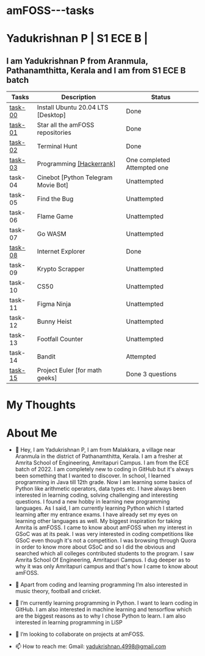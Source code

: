 # amFOSS---tasks

# Yadukrishnan P | S1 ECE B | 

## I am Yadukrishnan P from Aranmula, Pathanamthitta, Kerala and I am from S1 ECE B batch




| Tasks   | Description                         | Status                      |
|---------|-------------------------------------|-----------------------------|
| [task-00](https://github.com/yadukrishnan4998/amFOSS---tasks/tree/main/task-00) | Install Ubuntu 20.04 LTS [Desktop]  | Done                        |
| [task-01](https://github.com/yadukrishnan4998/amFOSS---tasks/tree/main/task-01) | Star all the amFOSS repositories    | Done                        |
| [task-02](https://github.com/yadukrishnan4998/amFOSS---tasks/tree/main/task-02) | Terminal Hunt                       | Done                        |
| [task-03](https://github.com/yadukrishnan4998/amFOSS---tasks/tree/main/task-03) | Programming [[Hackerrank]](https://www.hackerrank.com/yadukrishnan_491)            | One completed Attempted one |
| task-04 | Cinebot [Python Telegram Movie Bot] | Unattempted                 |
| task-05 | Find the Bug                        | Unattempted                 |
| task-06 | Flame Game                          | Unattempted                 |
| task-07 | Go WASM                             | Unattempted                 |
| [task-08](https://github.com/yadukrishnan4998/amFOSS---tasks/tree/main/task-08) | Internet Explorer                   | Done                        |
| task-09 | Krypto Scrapper                     | Unattempted                 |
| task-10 | CS50                                | Unattempted                 |
| task-11 | Figma Ninja                         | Unattempted                 |
| task-12 | Bunny Heist                         | Unattempted                 |
| task-13 | Footfall Counter                    | Unattempted                 |
| task-14 | Bandit                              | Attempted                   |
| [task-15](https://github.com/yadukrishnan4998/amFOSS---tasks/tree/main/task-15) | Project Euler [for math geeks]      | Done 3 questions            |


# My Thoughts



# About Me

- 👋 Hey, I am Yadukrishnan P, I am from Malakkara, a village near Aranmula in the district of Pathanamthitta, Kerala. I am a fresher at Amrita School of Engineering, Amritapuri Campus. I am from the ECE batch of 2022. I am completely new to coding in GitHub but it's always been something that I wanted to discover. In school, I learned programming in Java till 12th grade. Now I am learning some basics of Python like arithmetic operators, data types etc. I have always been interested in learning coding, solving challenging and interesting questions. I found a new hobby in learning new programming languages. 
As I said, I am currently learning Python which I started learning after my entrance exams. I have already set my eyes on learning other languages as well. My biggest inspiration for taking Amrita is amFOSS. I came to know about amFOSS when my interest in GSoC was at its peak. I was very interested in coding competitions like GSoC even though it's not a competition. I was browsing through Quora in order to know more about GSoC and so I did the obvious and searched which all colleges contributed students to the program. I saw Amrita School Of Engineering, Amritapuri Campus. I dug deeper as to why it was only Amritapuri campus and that's how I came to know about amFOSS. 

- 👀 Apart from coding and learning programming I’m also interested in music theory, football and cricket.

- 🌱 I’m currently learning programming in Python. I want to learn coding in GitHub. I am also interested in machine learning and tensorflow which are the biggest reasons as to why I chose Python to learn. I am also interested in learning programming in LiSP 

- 💞️ I’m looking to collaborate on projects at amFOSS.

- 📫 How to reach me: Gmail: yadukrishnan.4998@gmail.com 
